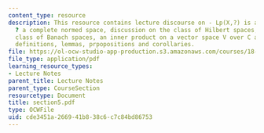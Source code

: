 ```yaml
---
content_type: resource
description: This resource contains lecture discourse on - Lp(X,?) is a Banach space
  ? a complete normed space, discussion on the class of Hilbert spaces,  a special
  class of Banach spaces, an inner product on a vector space V over C and supporting
  definitions, lemmas, prpopositions and corollaries.
file: https://ol-ocw-studio-app-production.s3.amazonaws.com/courses/18-155-differential-analysis-fall-2004/cde3451a266941b838c6c7c84bd86753_section5.pdf
file_type: application/pdf
learning_resource_types:
- Lecture Notes
parent_title: Lecture Notes
parent_type: CourseSection
resourcetype: Document
title: section5.pdf
type: OCWFile
uid: cde3451a-2669-41b8-38c6-c7c84bd86753
---
```

